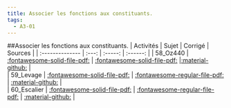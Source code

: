 ```yaml
---
title: Associer les fonctions aux constituants. 
tags:
  - A3-01
---
```

[comment]: <> (Généré automatiquement par make_all_activitess.py, creation_fichiers_activites)

##Associer les fonctions aux constituants. 
| Activités | Sujet | Corrigé | Sources  | 
| :-------------- | :---: | :-----: | :------: | 
| 58_Oz440 | [:fontawesome-solid-file-pdf:](https://github.com/xpessoles/ALL_PDF/blob/main/PDF/A3_01_58_Oz440_Sujet.pdf) | [:fontawesome-solid-file-pdf:](https://github.com/xpessoles/ALL_PDF/blob/main/PDF/A3_01_58_Oz440_Corrige.pdf) |[:material-github:](https://github.com/xpessoles/ExercicesCompetences/tree/main/A3_AnalyseFonctionnelleStructurelle/A3_01_ChaineFonctionnelle/58_Oz440) |  
| 59_Levage | [:fontawesome-solid-file-pdf:](https://github.com/xpessoles/ALL_PDF/blob/main/PDF/A3_01_59_Levage_Sujet.pdf) | [:fontawesome-regular-file-pdf:](https://github.com/xpessoles/ALL_PDF/blob/main/PDF/A3_01_59_Levage_Corrige.pdf) | [:material-github:](https://github.com/xpessoles/ExercicesCompetences/tree/main/A3_AnalyseFonctionnelleStructurelle/A3_01_ChaineFonctionnelle/59_Levage) |  
| 60_Escalier | [:fontawesome-solid-file-pdf:](https://github.com/xpessoles/ALL_PDF/blob/main/PDF/A3_01_60_Escalier_Sujet.pdf) | [:fontawesome-regular-file-pdf:](https://github.com/xpessoles/ALL_PDF/blob/main/PDF/A3_01_60_Escalier_Corrige.pdf) | [:material-github:](https://github.com/xpessoles/ExercicesCompetences/tree/main/A3_AnalyseFonctionnelleStructurelle/A3_01_ChaineFonctionnelle/60_Escalier) |  

